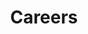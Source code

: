 ---
title: "Careers"
id: "careers"
bgImage: "img/slider-bg.webp"
description: "We're always looking for awesome Cloud developers and engineers to join us. Take a look at these two roles and let us know if you're up for a cup of coffee."
menu:
  main:
    title: "bla"
    weight: 70
  footer:
    weight: 70
---